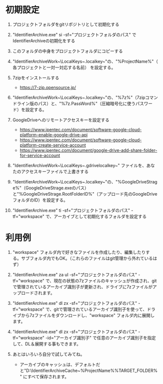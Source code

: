 # 初期設定

1. プロジェクトフォルダをgitリポジトリとして初期化する

2. "IdentifierArchive.exe" si -sf="プロジェクトフォルダのパス" でIdentifierArchiveの初期化をする

3. このフォルダの中身をプロジェクトフォルダにコピーする

4. "IdentifierArchiveWork~\LocalKeys~\.localkey~"の、"%ProjectName%"（各プロジェクトと一対一対応する名前） を設定する。

5. 7zipをインストールする
    - https://7-zip.opensource.jp/
    
6. "IdentifierArchiveWork~\LocalKeys~\.localkey~"の、"%7z%"（7zipコマンドライン版のパス）と、"%7z.PassWord%"（圧縮暗号化に使うパスワード）を設定する。

7. GoogleDriveへのリモートアクセスキーを設定する
    - https://www.ipentec.com/document/software-google-cloud-platform-enable-google-drive-api
    - https://www.ipentec.com/document/software-google-cloud-platform-create-service-account
    - https://www.ipentec.com/document/google-drive-add-share-folder-for-service-account

8. "IdentifierArchiveWork~\LocalKeys~\.gdrivelocalkey~" ファイルを、あなたのアクセスキーファイルで上書きする

9. "IdentifierArchiveWork~\LocalKeys~\.localkey~"の、"%GoogleDriveStrage%"（GoogleDriveStrage.exeのパス）と"%GoogleDriveStrage.RootFolderID%"（アップロード先のGoogleDriveフォルダのID）を設定する。

10. "IdentifierArchive.exe" ti -sf="プロジェクトフォルダのパス" -tf="workspace" で、アーカイブとして初期化するフォルダを設定する

# 利用例

1. "workspace" フォルダ内で好きなファイルを作成したり、編集したりする。サブフォルダ内でもOK。（これらのファイルはgit管理から外れているはず）

2. "IdentifierArchive.exe" za ul -sf="プロジェクトフォルダのパス" -tf="workspace" で、現在の状態の7zファイルのキャッシュが作成され、gitで管理されているアーカイブ識別子が更新され、ドライブに7zファイルがアップロードされます。

3. "IdentifierArchive.exe" dl zx -sf="プロジェクトフォルダのパス" -tf="workspace" で、gitで管理されているアーカイブ識別子を使って、ドライブから7zファイルをダウンロードし、"workspace" フォルダ内に展開します。

4. "IdentifierArchive.exe" dl zx -sf="プロジェクトフォルダのパス" -tf="workspace" -id="アーカイブ識別子" で任意のアーカイブ識別子を指定して、DL＆展開する事もできます。

5. あとはいろいろ自分で試してみてね。
   - アーカイブのキャッシュは、デフォルトだと"D:\IdentifierArchiveCache~\%ProjectName%\%TARGET_FOLDER%\" にすべて保存されます。  
